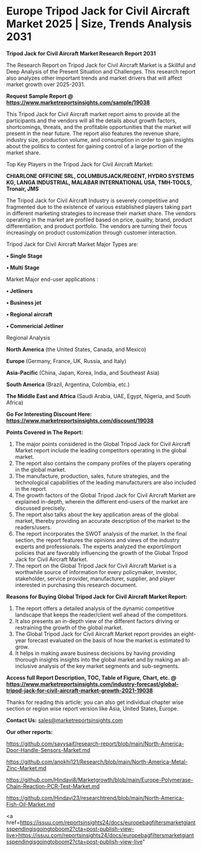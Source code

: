 # Europe Tripod Jack for Civil Aircraft Market 2025 | Size, Trends Analysis 2031

<strong>Tripod Jack for Civil Aircraft Market Research Report 2031</strong>

The Research Report on Tripod Jack for Civil Aircraft Market is a Skillful and Deep Analysis of the Present Situation and Challenges. This research report also analyzes other important trends and market drivers that will affect market growth over 2025-2031.

<strong>Request Sample Report @ <a href=https://www.marketreportsinsights.com/sample/19038>https://www.marketreportsinsights.com/sample/19038</a></strong>

This Tripod Jack for Civil Aircraft market report aims to provide all the participants and the vendors will all the details about growth factors, shortcomings, threats, and the profitable opportunities that the market will present in the near future. The report also features the revenue share, industry size, production volume, and consumption in order to gain insights about the politics to contest for gaining control of a large portion of the market share.

Top Key Players in the Tripod Jack for Civil Aircraft Market:

<strong>CHIARLONE OFFICINE SRL, COLUMBUSJACK/REGENT, HYDRO SYSTEMS KG, LANGA INDUSTRIAL, MALABAR INTERNATIONAL USA, TMH-TOOLS, Tronair, JMS</strong>

The Tripod Jack for Civil Aircraft Industry is severely competitive and fragmented due to the existence of various established players taking part in different marketing strategies to increase their market share. The vendors operating in the market are profiled based on price, quality, brand, product differentiation, and product portfolio. The vendors are turning their focus increasingly on product customization through customer interaction.

Tripod Jack for Civil Aircraft Market Major Types are:

<strong>• Single Stage

• Multi Stage</strong>

Market Major end-user applications :

<strong>• Jetliners

• Business jet

• Regional aircraft

• Commericial Jetliner</strong>

Regional Analysis

</u><strong><b>North America</b></strong> (the United States, Canada, and Mexico)

<strong><b>Europe </b></strong>(Germany, France, UK, Russia, and Italy)

<strong><b>Asia-Pacific</b></strong> (China, Japan, Korea, India, and Southeast Asia)

<strong><b>South America</b></strong> (Brazil, Argentina, Colombia, etc.)

<strong><b>The Middle East and Africa</b></strong> (Saudi Arabia, UAE, Egypt, Nigeria, and South Africa)

<strong>Go For Interesting Discount Here: <a href=https://www.marketreportsinsights.com/discount/19038>https://www.marketreportsinsights.com/discount/19038</a></strong>

<strong>Points Covered in The Report:</strong>
<ol>
  <li>The major points considered in the Global Tripod Jack for Civil Aircraft Market report include the leading competitors operating in the global market.</li>
  <li>The report also contains the company profiles of the players operating in the global market.</li>
  <li>The manufacture, production, sales, future strategies, and the technological capabilities of the leading manufacturers are also included in the report.</li>
  <li>The growth factors of the Global Tripod Jack for Civil Aircraft Market are explained in-depth, wherein the different end-users of the market are discussed precisely.</li>
  <li>The report also talks about the key application areas of the global market, thereby providing an accurate description of the market to the readers/users.</li>
  <li>The report incorporates the SWOT analysis of the market. In the final section, the report features the opinions and views of the industry experts and professionals. The experts analyzed the export/import policies that are favorably influencing the growth of the Global Tripod Jack for Civil Aircraft Market.</li>
  <li>The report on the Global Tripod Jack for Civil Aircraft Market is a worthwhile source of information for every policymaker, investor, stakeholder, service provider, manufacturer, supplier, and player interested in purchasing this research document.</li>
</ol>
<strong>Reasons for Buying Global Tripod Jack for Civil Aircraft Market Report:</strong>

<ol>
  <li>The report offers a detailed analysis of the dynamic competitive landscape that keeps the reader/client well ahead of the competitors.</li>
  <li>It also presents an in-depth view of the different factors driving or restraining the growth of the global market.</li>
  <li>The Global Tripod Jack for Civil Aircraft Market report provides an eight-year forecast evaluated on the basis of how the market is estimated to grow.</li>
  <li>It helps in making aware business decisions by having providing thorough insights insights into the global market and by making an all-inclusive analysis of the key market segments and sub-segments.</li>
</ol>
<strong>Access full Report Description, TOC, Table of Figure, Chart, etc. @ <a href=https://www.marketreportsinsights.com/industry-forecast/global-tripod-jack-for-civil-aircraft-market-growth-2021-19038>https://www.marketreportsinsights.com/industry-forecast/global-tripod-jack-for-civil-aircraft-market-growth-2021-19038</a></strong>


Thanks for reading this article; you can also get individual chapter wise section or region wise report version like Asia, United States, Europe.

<strong>Contact Us:</strong>
sales@marketreportsinsights.com

<strong>Our other reports:</strong>

<a href=https://github.com/sayysaif/research-report/blob/main/North-America-Door-Handle-Sensors-Market.md>https://github.com/sayysaif/research-report/blob/main/North-America-Door-Handle-Sensors-Market.md</a>

<a href=https://github.com/anokhi121/Research/blob/main/North-America-Metal-Zinc-Market.md>https://github.com/anokhi121/Research/blob/main/North-America-Metal-Zinc-Market.md</a>

<a href=https://github.com/Hindavi8/Marketgrowth/blob/main/Europe-Polymerase-Chain-Reaction-PCR-Test-Market.md>https://github.com/Hindavi8/Marketgrowth/blob/main/Europe-Polymerase-Chain-Reaction-PCR-Test-Market.md</a>

<a href=https://github.com/Hindavi23/researchtrend/blob/main/North-America-Fish-Oil-Market.md>https://github.com/Hindavi23/researchtrend/blob/main/North-America-Fish-Oil-Market.md</a>

<a href=https://issuu.com/reportsinsights24/docs/europebagfiltersmarketgiantsspendingisgoingtoboom2?cta=post-publish-view-live>https://issuu.com/reportsinsights24/docs/europebagfiltersmarketgiantsspendingisgoingtoboom2?cta=post-publish-view-live</a>"
